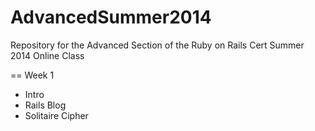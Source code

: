 AdvancedSummer2014
==================

Repository for the Advanced Section of the Ruby on Rails Cert Summer 2014 Online Class

== Week 1
   * Intro
   * Rails Blog
   * Solitaire Cipher
